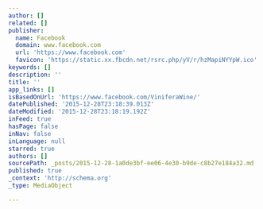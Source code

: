 ```yaml
---
author: []
related: []
publisher:
  name: Facebook
  domain: www.facebook.com
  url: 'https://www.facebook.com'
  favicon: 'https://static.xx.fbcdn.net/rsrc.php/yV/r/hzMapiNYYpW.ico'
keywords: []
description: ''
title: ''
app_links: []
isBasedOnUrl: 'https://www.facebook.com/ViniferaWine/'
datePublished: '2015-12-28T23:18:39.013Z'
dateModified: '2015-12-28T23:18:19.192Z'
inFeed: true
hasPage: false
inNav: false
inLanguage: null
starred: true
authors: []
sourcePath: _posts/2015-12-28-1a0de3bf-ee06-4e30-b9de-c8b27e184a32.md
published: true
_context: 'http://schema.org'
_type: MediaObject

---
```

>